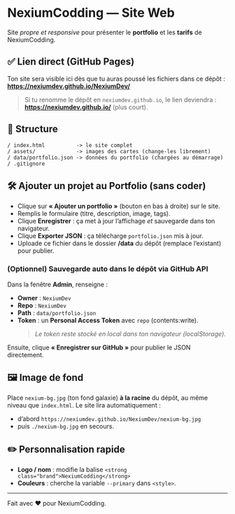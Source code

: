 # NexiumCodding — Site Web

Site *propre et responsive* pour présenter le **portfolio** et les **tarifs** de NexiumCodding.

## ✅ Lien direct (GitHub Pages)
Ton site sera visible ici dès que tu auras poussé les fichiers dans ce dépôt :
**https://nexiumdev.github.io/NexiumDev/**

> Si tu renomme le dépôt en `nexiumdev.github.io`, le lien deviendra :  
> **https://nexiumdev.github.io/** (plus court).

## 📂 Structure
```
/ index.html          -> le site complet
/ assets/             -> images des cartes (change-les librement)
/ data/portfolio.json -> données du portfolio (chargées au démarrage)
/ .gitignore
```

## 🛠️ Ajouter un projet au Portfolio (sans coder)
- Clique sur **« Ajouter un portfolio »** (bouton en bas à droite) sur le site.
- Remplis le formulaire (titre, description, image, tags).
- Clique **Enregistrer** : ça met à jour l’affichage *et* sauvegarde dans ton navigateur.
- Clique **Exporter JSON** : ça télécharge `portfolio.json` mis à jour.
- Uploade ce fichier dans le dossier **/data** du dépôt (remplace l’existant) pour publier.

### (Optionnel) Sauvegarde auto dans le dépôt via GitHub API
Dans la fenêtre **Admin**, renseigne :
- **Owner** : `NexiumDev`
- **Repo** : `NexiumDev`
- **Path** : `data/portfolio.json`
- **Token** : un **Personal Access Token** avec `repo` (contents:write).  
  > *Le token reste stocké en local dans ton navigateur (localStorage).*

Ensuite, clique **« Enregistrer sur GitHub »** pour publier le JSON directement.

## 🖼️ Image de fond
Place `nexium-bg.jpg` (ton fond galaxie) **à la racine** du dépôt, au même niveau que `index.html`.
Le site lira automatiquement :  
- d’abord `https://nexiumdev.github.io/NexiumDev/nexium-bg.jpg`  
- puis `./nexium-bg.jpg` en secours.

## ✏️ Personnalisation rapide
- **Logo / nom** : modifie la balise `<strong class="brand">NexiumCodding</strong>`
- **Couleurs** : cherche la variable `--primary` dans `<style>`.

---

Fait avec ❤️ pour NexiumCodding.
